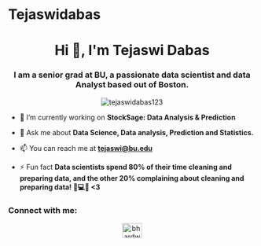 # Tejaswidabas


<h1 align="center">Hi 👋, I'm Tejaswi Dabas</h1>
<h3 align="center">I am a senior grad at BU, a passionate data scientist and data Analyst based out of Boston.</h3>

<p align="center"> <img src="https://komarev.com/ghpvc/?username=tejaswidabas123&label=Profile%20views&color=0e75b6&style=flat" alt="tejaswidabas123" /> </p>

- 🔭 I’m currently working on **StockSage: Data Analysis & Prediction**

- 💬 Ask me about **Data Science, Data analysis, Prediction and Statistics.**

- 📫 You can reach me at **tejaswi@bu.edu**

- ⚡ Fun fact **Data scientists spend 80% of their time cleaning and preparing data, and the other 20% complaining about cleaning and preparing data! 🧹💻🤣 <3**

<h3 align="left">Connect with me:</h3>
<p align="center">
<a href="https://www.linkedin.com/in/tejasdabas/" target="blank"><img align="center" src="https://upload.wikimedia.org/wikipedia/commons/thumb/8/81/LinkedIn_icon.svg/2048px-LinkedIn_icon.svg.png" alt="bhardwajshivam" height="30" width="40" /></a>
</p>
